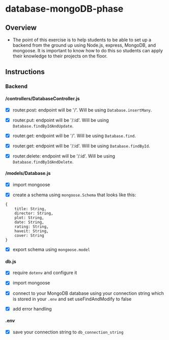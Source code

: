 # database-mongoDB-phase
## Overview
- The point of this exercise is to help students to be able to set up a backend from the ground up using Node.js, express, MongoDB, and mongoose. It is important to know how to do this so students can apply their knowledge to their projects on the floor.

## Instructions

### Backend

#### /controllers/DatabaseController.js

* [x] router.post: endpoint will be '/'. Will be using ```Database.insertMany```.

* [x] router.put: endpoint will be '/:id'. Will be using ```Database.findByIdAndUpdate```.

* [x] router.get: endpoint will be '/'. Will be using ```Database.find```.

* [x] router.get: endpoint will be '/:id'. Will be using ```Database.findById```.

* [x] router.delete: endpoint will be '/:id'. Will be using ```Database.findByIdAndDelete```.

#### /models/Database.js

* [x] import mongoose

* [x] create a schema using ```mongoose.Schema``` that looks like this:
```
{
    title: String,
    director: String,
    plot: String,
    date: String,
    rating: String,
    haveit: String,
    cover: String
}
```

* [x] export schema using ```mongoose.model```

#### db.js

* [x] require ```dotenv``` and configure it

* [x] import mongoose

* [x] connect to your MongoDB database using your connection string which is stored in your ```.env``` and set useFindAndModify to false

* [x] add error handling

#### .env

* [x] save your connection string to ```db_connection_string```
